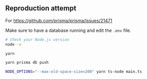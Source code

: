 ## Reproduction attempt

For https://github.com/prisma/prisma/issues/21471

Make sure to have a database running and edit the `.env` file.

```sh
# Check your Node.js version
node -v

yarn

yarn prisma db push

NODE_OPTIONS="--max-old-space-size=200" yarn ts-node main.ts
```

